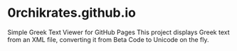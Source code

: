 # 0rchikrates.github.io
Simple Greek Text Viewer for GitHub Pages
This project displays Greek text from an XML file, converting it from Beta Code to Unicode on the fly.

